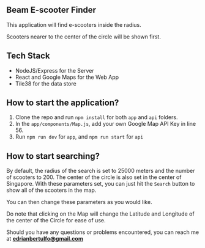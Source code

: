 ## Beam E-scooter Finder
This application will find e-scooters inside the radius.

Scooters nearer to the center of the circle will be shown first.

## Tech Stack
- NodeJS/Express for the Server
- React and Google Maps for the Web App
- Tile38 for the data store

## How to start the application?
1. Clone the repo and run `npm install` for both `app` and `api` folders.
2. In the `app/components/Map.js`, add your own Google Map API Key in line 56.
3. Run `npm run dev` for `app`, and `npm run start` for `api`

## How to start searching?

By default, the radius of the search is set to 25000 meters and the number of scooters to 200.
The center of the circle is also set in the center of Singapore. With these parameters set, you can just hit the `Search` button
to show all of the scooters in the map.

You can then change these parameters as you would like. 

Do note that clicking on the Map will change the Latitude and Longitude of the center of the Circle for ease of use.


Should you have any questions or problems encountered, you can reach me at **edrianbertulfo@gmail.com**